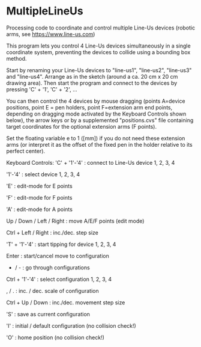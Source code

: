 # MultipleLineUs
Processing code to coordinate and control multiple Line-Us devices (robotic arms, see https://www.line-us.com)

This program lets you control 4 Line-Us devices simultaneously in a single coordinate system, preventing the devices to collide using a bounding box method.

Start by renaming your Line-Us devices to "line-us1", "line-us2", "line-us3" and "line-us4". Arrange as in the sketch (around a ca. 20 cm x 20 cm drawing area). 
Then start the program and connect to the devices by pressing 'C' + '1', 'C' + '2', ...

You can then control the 4 devices by mouse dragging (points A=device positions, point E = pen holders, point F=extension arm end points, depending on dragging mode activated by the Keyboard Controls shown below), the arrow keys or by a supplemented "positions.cvs" file containing target coordinates for the optional extension arms (F points).

Set the floating variable e to 1 ([mm]) if you do not need these extension arms (or interpret it as the offset of the fixed pen in the holder relative to its perfect center).

Keyboard Controls:
'C' + '1'-'4'			: connect to Line-Us device 1, 2, 3, 4

'1'-'4'				: select device 1, 2, 3, 4

'E'					: edit-mode for E points

'F'					: edit-mode for F points

'A'					: edit-mode for A points

Up / Down / Left / Right	: move A/E/F points (edit mode)

Ctrl + Left / Right		: inc./dec. step size

'T' + '1'-'4'			: start tipping for device 1, 2, 3, 4

Enter				: start/cancel move to configuration

+ / -					: go through configurations

Ctrl + '1'-'4'			: select configuration 1, 2, 3, 4

, / .					: inc. / dec. scale of configuration

Ctrl + Up / Down		: inc./dec. movement step size

'S'					: save as current configuration

'I'					: initial / default configuration (no collision check!)

'O'					: home position (no collision check!)
